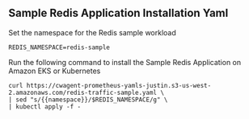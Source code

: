 ## Sample Redis Application Installation Yaml

Set the namespace for the Redis sample workload
```shell script
REDIS_NAMESPACE=redis-sample
```

Run the following command to install the Sample Redis Application on Amazon EKS or Kubernetes
```shell script
curl https://cwagent-prometheus-yamls-justin.s3-us-west-2.amazonaws.com/redis-traffic-sample.yaml \
| sed "s/{{namespace}}/$REDIS_NAMESPACE/g" \
| kubectl apply -f -
```